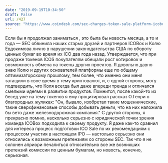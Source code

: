 ```yaml
---
date: "2019-09-19T10:34:50"
draft: False
url: /427
source: "https://www.coindesk.com/sec-charges-token-sale-platform-icobox-with-securities-violations"
---
```


Если бы я продолжал заниматься , это была бы новость месяца, а то и года — SEC обвинила наших старых друзей и партнеров ICOBox и Колю Евдокимова лично в нарушении законодательства США по обороту ценных бумаг во время их ICO два года назад. Утверждается, что при продаже токенов ICOS покупателям обещали рост котировок и возможность обмена на токены других проектов.
Я довольно давно знаю Колю и других основателей платформы еще по общему оптимизаторскому прошлому, тем более, что именно они меня затащили в свое время в тему криптовалют, и, с одной стороны, могу подтвердить, что Коля всегда был даже впереди тренда и отличался смелыми идеями в развитии продуктов. Помнится, после какой-то из бесед уже на тему токенов я ему процитировал рассказ О.Генри о благородных жуликах: "Он, бывало, изобретал такие мошеннические, такие сверхфинансовые способы добывать деньги, что на них наложила бы вето даже железнодорожная компания."
С другой стороны, я прекрасно помню, насколько серьезно с юридической точки зрения команда ICOBox подходила к своему продукту. Я даже как-то сравнил для интереса процесс подготовки ICO Sale по их рекомендациям с процессом участия в настоящем IPO — настолько серьезно они относились к возможным претензиям со стороны SEC.
Так что я не склонен априори печалиться относительно все же возникших претензий комиссии по ценным бумагам, но новость, конечно, серьезная.
